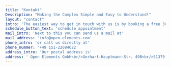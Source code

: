 ```yaml
---
title: "Kontakt"
Description: "Making the Complex Simple and Easy to Understand!"
layout: "contact"
intro: 'The easiest way to get in touch with us is by booking a free 30 min slot in our open calender. By doing so we can start a discussion and talk about your concerns, interest or problems regarding any of our focused topics like Open Source and Java.'
schedule_button_text: 'schedule appointment'
mail_intro: 'Next to this you can send us a mail at'
mail_address: 'info@open-elements.com'
phone_intro: 'or call us directly at'
phone_nummer: '+49 151-22684622'
address_intro: 'Our postal address is'
address: ' Open Elements GmbH<br/>Gerhart-Hauptmann-Str. 49B<br/>51379 Leverkusen<br/>Germany'
---
```

